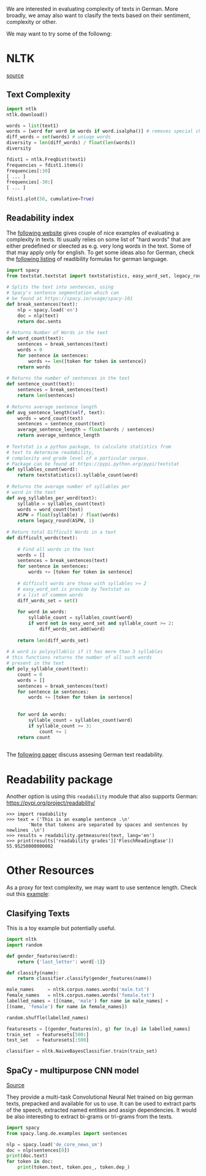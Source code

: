 We are interested in evaluating complexity of texts in German. More broadly, we amay also want to clasify the texts based on their sentiment, complexity or other.

We may want to try some of the followng:

# NLTK
[source](https://update.hanser-fachbuch.de/2013/09/artikelreihe-python-3-nltk-natural-language-toolkit/)

## Text Complexity

```python
import ntlk
ntlk.download()

words = list(text1)
words = [word for word in words if word.isalpha()] # removes special chars
diff_words = set(words) # uniuqe words
diversity = len(diff_words) / float(len(words))
diversity

fdist1 = ntlk.FreqDist(text1)
frequencies = fdist1.items()
frequencies[:30]
[ ... ]
frequencies[-30:]
[ ... ]

fdist1.plot(50, cumulative=True)
```

## Readability index
The [following website](https://stackoverflow.com/questions/35900029/average-sentence-length-for-every-text-in-corpus-python3-nltk) gives couple of nice examples of evaluating a complexity in texts. Iti usually relies on some list of "hard words" that are either predefined or sleected as e.g. very long words in the text. Some of that may apply only for english. To get some ideas also for German, check the [following listing](http://www.textquest.de/pages/en/analysis-of-texts/readability-analysis.php?lang=EN) of readibility formulas for german language.

```python
import spacy
from textstat.textstat import textstatistics, easy_word_set, legacy_round
 
# Splits the text into sentences, using 
# Spacy's sentence segmentation which can 
# be found at https://spacy.io/usage/spacy-101
def break_sentences(text):
    nlp = spacy.load('en')
    doc = nlp(text)
    return doc.sents
 
# Returns Number of Words in the text
def word_count(text):
    sentences = break_sentences(text)
    words = 0
    for sentence in sentences:
        words += len([token for token in sentence])
    return words
 
# Returns the number of sentences in the text
def sentence_count(text):
    sentences = break_sentences(text)
    return len(sentences)
 
# Returns average sentence length
def avg_sentence_length(self, text):
    words = word_count(text)
    sentences = sentence_count(text)
    average_sentence_length = float(words / sentences)
    return average_sentence_length
 
# Textstat is a python package, to calculate statistics from 
# text to determine readability, 
# complexity and grade level of a particular corpus.
# Package can be found at https://pypi.python.org/pypi/textstat
def syllables_count(word):
    return textstatistics().syllable_count(word)
 
# Returns the average number of syllables per
# word in the text
def avg_syllables_per_word(text):
    syllable = syllables_count(text)
    words = word_count(text)
    ASPW = float(syllable) / float(words)
    return legacy_round(ASPW, 1)
 
# Return total Difficult Words in a text
def difficult_words(text):
 
    # Find all words in the text
    words = []
    sentences = break_sentences(text)
    for sentence in sentences:
        words += [token for token in sentence]
 
    # difficult words are those with syllables >= 2
    # easy_word_set is provide by Textstat as 
    # a list of common words
    diff_words_set = set()
     
    for word in words:
        syllable_count = syllables_count(word)
        if word not in easy_word_set and syllable_count >= 2:
            diff_words_set.add(word)
 
    return len(diff_words_set)
 
# A word is polysyllablic if it has more than 3 syllables
# this functions returns the number of all such words 
# present in the text
def poly_syllable_count(text):
    count = 0
    words = []
    sentences = break_sentences(text)
    for sentence in sentences:
        words += [token for token in sentence]
     
 
    for word in words:
        syllable_count = syllables_count(word)
        if syllable_count >= 3:
            count += 1
    return count
 
```

The [following paper](http://www.sfs.uni-tuebingen.de/~dm/papers/Hancke.Vajjala.Meurers-12.pdf) discuss assesing German text readability.

# Readability package

Another option is using this `readability` module that also supports German:
https://pypi.org/project/readability/

```
>>> import readability
>>> text = ('This is an example sentence .\n'
        'Note that tokens are separated by spaces and sentences by newlines .\n')
>>> results = readability.getmeasures(text, lang='en')
>>> print(results['readability grades']['FleschReadingEase'])
55.95250000000002
```

# Other Resources
As a proxy for text complexity, we may want to use sentence length. Check out this [example](https://stackoverflow.com/questions/35900029/average-sentence-length-for-every-text-in-corpus-python3-nltk):

## Clasifying Texts

This is a toy example but potentially useful.

```python
import nltk
import random

def gender_features(word):
    return {'last_letter': word[-1]}

def classify(name):
    return classifier.classify(gender_features(name))

male_names     = nltk.corpus.names.words('male.txt')
female_names   = nltk.corpus.names.words('female.txt')
labelled_names = ([(name, 'male') for name in male_names] + 
[(name, 'female') for name in female_names])

random.shuffle(labelled_names)

featuresets = [(gender_features(n), g) for (n,g) in labelled_names]
train_set  = featuresets[500:]
test_set   = featuresets[:500]

classifier = nltk.NaiveBayesClassifier.train(train_set)
```

## SpaCy - multipurpose CNN model
[Source](https://spacy.io/models/de)

They provide a multi-task Convolutional Neural Net trained on big german texts, prepacked and available for us to use.
It can be used to extract parts of the speech, extracted named entities and assign dependencies. It would be also interesting to extract bi-grams or tri-grams from the texts.

```python
import spacy
from spacy.lang.de.examples import sentences

nlp = spacy.load('de_core_news_sm')
doc = nlp(sentences[0])
print(doc.text)
for token in doc:
    print(token.text, token.pos_, token.dep_)
```
